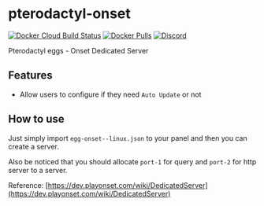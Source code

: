 # pterodactyl-onset
[![Docker Cloud Build Status](https://img.shields.io/docker/cloud/build/hcgcloud/pterodactyl-onset.svg?style=flat)](https://hub.docker.com/r/hcgcloud/pterodactyl-onset)
[![Docker Pulls](https://img.shields.io/docker/pulls/hcgcloud/pterodactyl-onset.svg?style=flat)](https://hub.docker.com/r/hcgcloud/pterodactyl-onset)
[![Discord](https://img.shields.io/discord/609764930899673092)](https://discord.gg/5KnNVfv)

Pterodactyl eggs - Onset Dedicated Server

## Features
- Allow users to configure if they need `Auto Update` or not

## How to use
Just simply import `egg-onset--linux.json` to your panel and then you can create a server.

Also be noticed that you should allocate `port-1` for query and `port-2` for http server to a server.

Reference: [https://dev.playonset.com/wiki/DedicatedServer](https://dev.playonset.com/wiki/DedicatedServer)